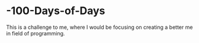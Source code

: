 # -100-Days-of-Days
This is a challenge to me, where I would be focusing on creating a better me in field of programming.
